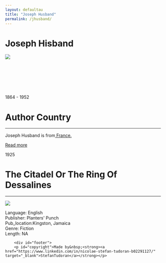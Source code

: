 ```yaml
---
layout: defaultau
title: "Joseph Husband"
permalink: /jhusband/
---
```

<!-- partial:index.partial.html -->
<div class="content">
    <h1>Joseph Hisband</h1>
    <div class="quote">
        <div><img src="https://t4.ftcdn.net/jpg/03/40/12/49/360_F_340124934_bz3pQTLrdFpH92ekknuaTHy8JuXgG7fi.jpg" class="logo"></div>
    </div>
    <div class="timeline">
        <div style="padding-bottom:100px;"></div>
        <div class="block">
            <div class="date right"><p class="right"> 1864 - 1952 </p></div>
            <div class="dot"></div>
            <div class="left first">
            <div class="author_country">
                <h1>Author Country</h1><hr>
            <div class="aclocation"><p>Joseph Husband is from<a href="{{ site.baseurl }}/17"> France.</a></p></div>
                <div class="acreadmore"><a href="#" target="_blank">Read more</a></div>
            </div>
            </div>
        </div>
        <div class="block">
            <div class="date left"><p class="left">1925</p></div>
            <div class="dot"></div>
            <div class="right">
                <h1>The Citadel Or The Ring Of Dessalines</h1><hr>
                <p><img src="https://media.istockphoto.com/id/478720334/photo/blank-book-cover-isolated-on-white.jpg?s=612x612&w=0&k=20&c=l8Dch6pNaoKglTP-h-VetdAOoxHWZgOQsDgRNkO5CE4="></p>
                <p>
                Language: English<br/>
                Publisher: Planters' Punch<br/>
                Pub_location:Kingston, Jamaica<br/>
                Genre: Fiction<br/>
                Length: NA</p>
            </div>
        </div>

        <div id="footer">
        <p id="copyright">Made by&nbsp;<strong><a href="https://www.linkedin.com/in/nicolae-stefan-tudoran-b02291127/" target="_blank">StefanTudoran</a></strong></p>
